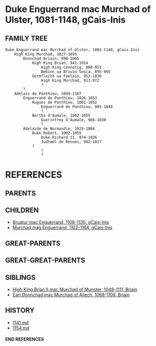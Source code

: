 # Duke Enguerrand mac Murchad of Ulster, 1081-1148, gCais-Inis

## FAMILY TREE
```
Duke Enguerrand mac Murchad of Ulster, 1081-1148, gCais-Inis
    High King Murchad, 1027-1095
        Donnchad Briain, 990-1065
            High King Brian, 941-1014
                High King Cennetig, 880-951
                Bebinn ua Briuin Seola, 895-965
            Gormflaith ua Faelain, 953-1030
                High King Murchad, 911-972
                ?
        ?
    Adelais de Ponthieu, 1049-1107
        Enguerrand de Ponthieu, 1026-1053
            Hugues de Ponthieu, 1001-1052
                Enguerrand de Ponthieu, 985-1048
                ?
            Bertha d'Aumale, 1002-1055
                Guerinfrey d'Aumale, 966-1030
                ?
        Adelaide de Normandie, 1029-1084
            Duke Robert, 1002-1055
                Duke Richard II, 974-1026
                Judhael de Rennes, 982-1017
            ?
                ?
                ?
```


# REFERENCES

## PARENTS 

## CHILDREN 
* [Bruatur mac Enguerrand, 1108-1135, gCais-Inis](bruatur_mac_enguerrand_1108.md)
* [Murchad mag Enguerrand, 1102-1164, gCais-Inis](murchad_mag_enguerrand_1102.md)

## GREAT-PARENTS 

## GREAT-GREAT-PARENTS 
## SIBLINGS

* [High King Brian II mac Murchad of Munster, 1048-1111, Briain](brian_ii_mac_murchad_1048.md)
* [Earl Donnchad mac Murchad of Ailech, 1068-1109, Briain](donnchad_mac_murchad_1068.md)
 
## HISTORY
* [1141.md](../h/1141.md)
* [1154.md](../h/1154.md)

#### END REFERENCES
